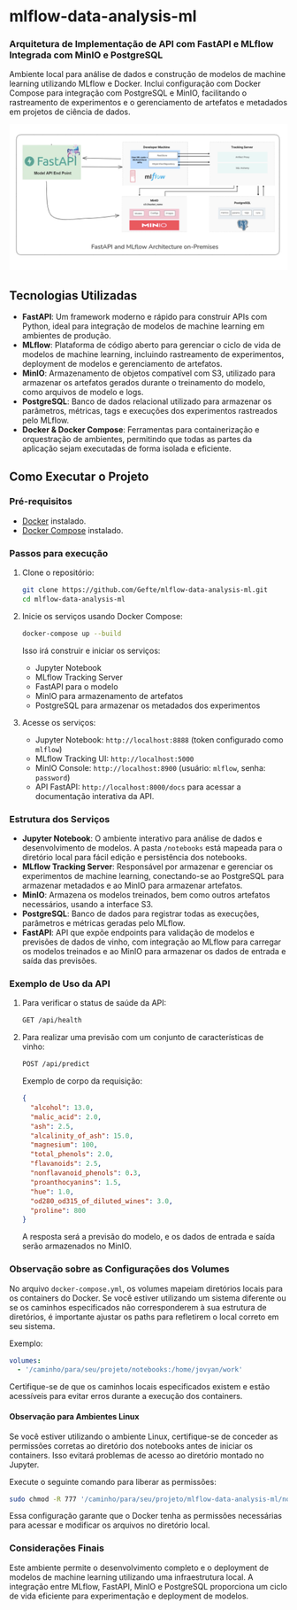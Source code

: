 # mlflow-data-analysis-ml

### Arquitetura de Implementação de API com FastAPI e MLflow Integrada com MinIO e PostgreSQL

Ambiente local para análise de dados e construção de modelos de machine learning utilizando MLflow e Docker. Inclui configuração com Docker Compose para integração com PostgreSQL e MinIO, facilitando o rastreamento de experimentos e o gerenciamento de artefatos e metadados em projetos de ciência de dados.

![Architecture Diagram](img/arquitetura.png)

## Tecnologias Utilizadas

- **FastAPI**: Um framework moderno e rápido para construir APIs com Python, ideal para integração de modelos de machine learning em ambientes de produção.
- **MLflow**: Plataforma de código aberto para gerenciar o ciclo de vida de modelos de machine learning, incluindo rastreamento de experimentos, deployment de modelos e gerenciamento de artefatos.
- **MinIO**: Armazenamento de objetos compatível com S3, utilizado para armazenar os artefatos gerados durante o treinamento do modelo, como arquivos de modelo e logs.
- **PostgreSQL**: Banco de dados relacional utilizado para armazenar os parâmetros, métricas, tags e execuções dos experimentos rastreados pelo MLflow.
- **Docker & Docker Compose**: Ferramentas para containerização e orquestração de ambientes, permitindo que todas as partes da aplicação sejam executadas de forma isolada e eficiente.

## Como Executar o Projeto

### Pré-requisitos

- [Docker](https://docs.docker.com/get-docker/) instalado.
- [Docker Compose](https://docs.docker.com/compose/install/) instalado.

### Passos para execução

1. Clone o repositório:
   ```bash
   git clone https://github.com/Gefte/mlflow-data-analysis-ml.git
   cd mlflow-data-analysis-ml
   ```

2. Inicie os serviços usando Docker Compose:
   ```bash
   docker-compose up --build
   ```

   Isso irá construir e iniciar os serviços:
   - Jupyter Notebook
   - MLflow Tracking Server
   - FastAPI para o modelo
   - MinIO para armazenamento de artefatos
   - PostgreSQL para armazenar os metadados dos experimentos

3. Acesse os serviços:
   - Jupyter Notebook: `http://localhost:8888` (token configurado como `mlflow`)
   - MLflow Tracking UI: `http://localhost:5000`
   - MinIO Console: `http://localhost:8900` (usuário: `mlflow`, senha: `password`)
   - API FastAPI: `http://localhost:8000/docs` para acessar a documentação interativa da API.

### Estrutura dos Serviços

- **Jupyter Notebook**: O ambiente interativo para análise de dados e desenvolvimento de modelos. A pasta `/notebooks` está mapeada para o diretório local para fácil edição e persistência dos notebooks.
- **MLflow Tracking Server**: Responsável por armazenar e gerenciar os experimentos de machine learning, conectando-se ao PostgreSQL para armazenar metadados e ao MinIO para armazenar artefatos.
- **MinIO**: Armazena os modelos treinados, bem como outros artefatos necessários, usando a interface S3.
- **PostgreSQL**: Banco de dados para registrar todas as execuções, parâmetros e métricas geradas pelo MLflow.
- **FastAPI**: API que expõe endpoints para validação de modelos e previsões de dados de vinho, com integração ao MLflow para carregar os modelos treinados e ao MinIO para armazenar os dados de entrada e saída das previsões.

### Exemplo de Uso da API

1. Para verificar o status de saúde da API:
   ```bash
   GET /api/health
   ```

2. Para realizar uma previsão com um conjunto de características de vinho:
   ```bash
   POST /api/predict
   ```

   Exemplo de corpo da requisição:
   ```json
   {
     "alcohol": 13.0,
     "malic_acid": 2.0,
     "ash": 2.5,
     "alcalinity_of_ash": 15.0,
     "magnesium": 100,
     "total_phenols": 2.0,
     "flavanoids": 2.5,
     "nonflavanoid_phenols": 0.3,
     "proanthocyanins": 1.5,
     "hue": 1.0,
     "od280_od315_of_diluted_wines": 3.0,
     "proline": 800
   }
   ```

   A resposta será a previsão do modelo, e os dados de entrada e saída serão armazenados no MinIO.


### Observação sobre as Configurações dos Volumes

No arquivo `docker-compose.yml`, os volumes mapeiam diretórios locais para os containers do Docker. Se você estiver utilizando um sistema diferente ou se os caminhos especificados não corresponderem à sua estrutura de diretórios, é importante ajustar os paths para refletirem o local correto em seu sistema.

Exemplo:
```yaml
volumes:
  - '/caminho/para/seu/projeto/notebooks:/home/jovyan/work'
```
Certifique-se de que os caminhos locais especificados existem e estão acessíveis para evitar erros durante a execução dos containers.

#### Observação para Ambientes Linux

Se você estiver utilizando o ambiente Linux, certifique-se de conceder as permissões corretas ao diretório dos notebooks antes de iniciar os containers. Isso evitará problemas de acesso ao diretório montado no Jupyter.

Execute o seguinte comando para liberar as permissões:

```bash
sudo chmod -R 777 '/caminho/para/seu/projeto/mlflow-data-analysis-ml/notebooks'
```

Essa configuração garante que o Docker tenha as permissões necessárias para acessar e modificar os arquivos no diretório local.


### Considerações Finais

Este ambiente permite o desenvolvimento completo e o deployment de modelos de machine learning utilizando uma infraestrutura local. A integração entre MLflow, FastAPI, MinIO e PostgreSQL proporciona um ciclo de vida eficiente para experimentação e deployment de modelos.